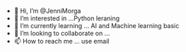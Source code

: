 - 👋 Hi, I’m @JenniMorga
- 👀 I’m interested in ...Python leraning
- 🌱 I’m currently learning ... AI and Machine learning basic
- 💞️ I’m looking to collaborate on ...
- 📫 How to reach me ... use email

<!---
JenniMorga/JenniMorga is a ✨ special ✨ repository because its `README.md` (this file) appears on your GitHub profile.
You can click the Preview link to take a look at your changes.
--->
